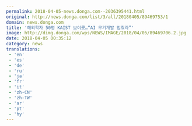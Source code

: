 ```yaml
---
permalink: 2018-04-05-news.donga.com--2036395441.html
original: http://news.donga.com/list/3/all/20180405/89469753/1
domain: news.donga.com
title: '해외학자 50명 KAIST 보이콧…“AI 무기개발 멈춰라”'
image: http://dimg.donga.com/wps/NEWS/IMAGE/2018/04/05/89469706.2.jpg
date: 2018-04-05 00:35:12
category: news
translations: 
 - 'en'
 - 'es'
 - 'de'
 - 'ru'
 - 'ja'
 - 'fr'
 - 'it'
 - 'zh-CN'
 - 'zh-TW'
 - 'ar'
 - 'pt'
 - 'hy'
---
```


